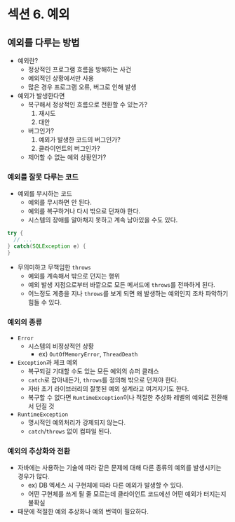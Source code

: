 # 섹션 6. 예외
## 예외를 다루는 방법

- 예외란?
    - 정상적인 프로그램 흐름을 방해하는 사건
    - 예외적인 상황에서만 사용
    - 많은 경우 프로그램 오류, 버그로 인해 발생
- 예외가 발생한다면
    - 복구해서 정상적인 흐름으로 전환할 수 있는가?
        1. 재시도
        2. 대안
    - 버그인가?
        1. 예외가 발생한 코드의 버그인가?
        2. 클라이언트의 버그인가?
    - 제어할 수 없는 예외 상황인가?

### 예외를 잘못 다루는 코드

- 예외를 무시하는 코드
    - 예외를 무시하면 안 된다.
    - 예외를 복구하거나 다시 밖으로 던져야 한다.
    - 시스템의 장애를 알아채지 못하고 계속 남아있을 수도 있다.

```java
try {
  // ...
} catch(SQLException e) {
}
```

- 무의미하고 무책임한 `throws`
    - 예외를 계속해서 밖으로 던지는 행위
    - 예외 발생 지점으로부터 바깥으로 모든 메서드에 `throws`를 전파하게 된다.
    - 어느정도 계층을 지나 `throws`를 보게 되면 왜 발생하는 예외인지 조차 파악하기 힘들 수 있다.

### 예외의 종류

- `Error`
    - 시스템의 비정상적인 상황
        - ex) `OutOfMemoryError`, `ThreadDeath`
- `Exception`과 체크 예외
    - 복구되길 기대할 수도 있는 모든 예외의 슈퍼 클래스
    - `catch`로 잡아내든가, `throws`를 정의해 밖으로 던져야 한다.
    - 자바 초기 라이브러리의 잘못된 예외 설계라고 여겨지기도 한다.
    - 복구할 수 없다면 `RuntimeException`이나 적절한 추상화 레벨의 예외로 전환해서 던질 것
- `RuntimeException`
    - 명시적인 예외처리가 강제되지 않는다.
    - `catch`/`throws` 없이 컴파일 된다.

### 예외의 추상화와 전환

- 자바에는 사용하는 기술에 따라 같은 문제에 대해 다른 종류의 예외를 발생시키는 경우가 많다.
    - ex) DB 엑세스 시 구현체에 따라 다른 예외가 발생할 수 있다.
    - 어떤 구현체를 쓰게 될 줄 모르는데 클라이언트 코드에선 어떤 예외가 터지는지 불확실
- 때문에 적절한 예외 추상화나 예외 번역이 필요하다.

